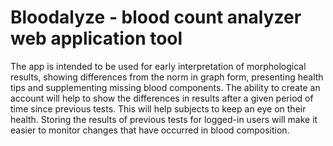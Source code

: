 # Bloodalyze - blood count analyzer web application tool

The app is intended to be used for early interpretation of morphological results, showing differences from the norm in graph form, presenting health tips and supplementing missing blood components. The ability to create an account will help to show the differences in results after a given period of time since previous tests. This will help subjects to keep an eye on their health. Storing the results of previous tests for logged-in users will make it easier to monitor changes that have occurred in blood composition.

